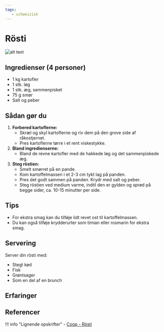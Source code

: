 ```yaml
---
tags:
   - schweizisk
---
```


# Rösti

![alt text](../../attachments/rösti.png)

## Ingredienser (4 personer)

- 1 kg kartofler
- 1 stk. løg
- 1 stk. æg, sammenpisket
- 75 g smør
- Salt og peber

## Sådan gør du

1. **Forbered kartoflerne:**
   - Skræl og skyl kartoflerne og riv dem på den grove side af råkostjernet.
   - Pres kartoflerne tørre i et rent viskestykke.
2. **Bland ingredienserne:**
   - Bland de revne kartofler med de hakkede løg og det sammenpiskede æg.
3. **Steg röstien:**
   - Smelt smørret på en pande.
   - Kom kartoffelmassen i et 2-3 cm tykt lag på panden.
   - Pres det godt sammen på panden. Krydr med salt og peber.
   - Steg röstien ved medium varme, indtil den er gylden og sprød på begge sider, ca. 10-15 minutter per side.

## Tips

- For ekstra smag kan du tilføje lidt revet ost til kartoffelmassen.
- Du kan også tilføje krydderurter som timian eller rosmarin for ekstra smag.

## Servering

Server din rösti med:
- Stegt kød
- Fisk
- Grøntsager
- Som en del af en brunch

## Erfaringer

## Referencer

!!! info "Lignende opskrifter"
    - [Coop - Rösti](https://opskrifter.coop.dk/opskrifter/roesti-6762)
